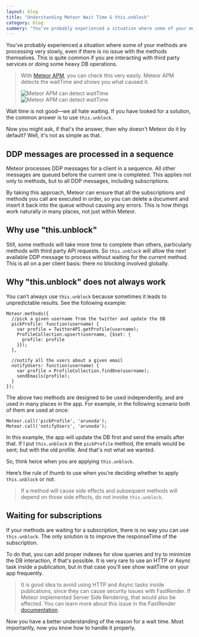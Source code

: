 ```yaml
---
layout: blog
title: "Understanding Meteor Wait Time & this.unblock"
category: blog
summery: "You've probably experienced a situation where some of your methods are processing very slowly, even if there is no issue with the methods themselves. Here's the reason & how you can fix it."
---
```


You've probably experienced a situation where some of your methods are processing very slowly, even if there is no issue with the methods themselves. This is quite common if you are interacting with third party services or doing some heavy DB operations. 

> With [Meteor APM](https://meteorapm.com/), you can check this very easily. Meteor APM detects the waitTime and shows you what caused it.
>
> ![Meteor APM can detect waitTime](https://i.cloudup.com/QpP86FJXaI.png)
> ![Meteor APM can detect waitTime](https://i.cloudup.com/36w9qEBk8I.png)

Wait time is not good—we all hate waiting. If you have looked for a solution, the common answer is to use `this.unblock`. 

Now you might ask, if that's the answer, then why doesn't Meteor do it by default?
Well, it's not as simple as that. 

## DDP messages are processed in a sequence

Meteor processes DDP messages for a client in a sequence. All other messages are queued before the current one is completed. This applies not only to methods, but to all DDP messages, including subscriptions.

By taking this approach, Meteor can ensure that all the subscriptions and methods you call are executed in order, so you can delete a document and insert it back into the queue without causing any errors. This is how things work naturally in many places, not just within Meteor.

## Why use "this.unblock"

Still, some methods will take more time to complete than others, particularly methods with third party API requests. So `this.unblock` will allow the next available DDP message to process without waiting for the current method. This is all on a per client basis: there no blocking involved globally. 

## Why "this.unblock" does not always work

You can’t always use `this.unblock` because sometimes it leads to unpredictable results. See the following example:

    Meteor.methods({
      //pick a given username from the twitter and update the DB
      pickProfile: function(username) {
        var profile = TwitterAPI.getProfile(username);
        ProfileCollection.upsert(username, {$set: {
          profile: profile
        }});
      },

      //notify all the users about a given email
      notifyUsers: function(username) {
        var profile = ProfileCollection.findOne(username);
        sendEmails(profile);
      }
    });

The above two methods are designed to be used independently, and are used in many places in the app. For example, in the following scenario both of them are used at once:

    Meteor.call('pickProfile', 'arunoda');
    Meteor.call('notifyUsers', 'arunoda');

In this example, the app will update the DB first and send the emails after that. If I put `this.unblock` in the `pickProfile` method, the emails would be sent; but with the old profile. And that's not what we wanted.

So, think twice when you are applying `this.unblock`.

Here’s the rule of thumb to use when you're deciding whether to apply `this.unblock` or not.

> If a method will cause side effects and subsequent methods will depend on those side effects, do not invoke `this.unblock`.

## Waiting for subscriptions

If your methods are waiting for a subscription, there is no way you can use `this.unblock`. The only solution is to improve the responseTime of the subscription. 

To do that, you can add proper indexes for slow queries and try to minimize the DB interaction, if that's possible. It is very rare to use an HTTP or Async task inside a publication, but in that case you'll see show waitTime on your app frequently.

> It is good idea to avoid using HTTP and Async tasks inside publications, since they can cause security issues with FastRender. If Meteor implemented Server Side Rendering, that would also be affected. You can learn more about this issue in the FastRender [documentation](http://meteorhacks.com/fast-render/security-measures/).

Now you have a better understanding of the reason for a wait time. Most importantly, now you know how to handle it properly.